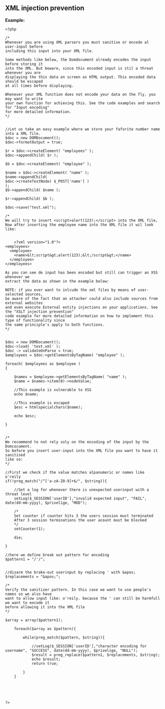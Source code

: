 
XML injection prevention
-------

**Example:**

   		
	<?php

	/*
	Whenever you are using XML parsers you must sanitise or encode al user-input before 
	including this input into your XML file.

	Some methods like below, the Domdocument already encodes the input before storing it
	into the XML. But beware, since this encoded input is stil a threat whenever you are
	displaying the this data on screen as HTML output. This encoded data should be escaped
	at all times before displaying.
	
	Whenever your XML function does not encode your data on the fly, you may want to write
	your own function for achieving this. See the code examples and search for "Input encoding"
	for more detailed information.
	*/
	
	
	//Let us take an easy example where we store your faforite number name into a XML file.
	$doc = new DOMDocument();
	$doc->formatOutput = true;

	$r = $doc->createElement( "employees" );
	$doc->appendChild( $r );

	$b = $doc->createElement( "employee" );

	$name = $doc->createElement( "name" );
	$name->appendChild(
	$doc->createTextNode( $_POST['name'] )
	);
	$b->appendChild( $name );

	$r->appendChild( $b );

	$doc->save("test.xml");
	
	/*
	We will try to insert <script>alert(123);</script> into the XML file,
	Now after inserting the employee name into the XML file it wil look like:
	

		<?xml version="1.0"?>
	<employees>
	  <employee>
		<name>&lt;script&gt;alert(123);&lt;/script&gt;</name>
	  </employee>
	</employees>
	
	As you can see de input has been encoded but still can trigger an XSS whenever we
	extract the data as shown in the example below:
	
	NOTE: if you ever want to inlcude the xml files by means of user-selected sources,
	be aware of the fact that an attacker could also include sources from external websites
	and even execute External entity injections on your applications. See the "XSLT injection prevention"
	code example for more detailed information on how to implement this type of functionality since
	the same principle's apply to both functions.
	*/

		
	$doc = new DOMDocument();
	$doc->load( 'test.xml' );
	$doc -> validateOnParse = true;
	$employees = $doc->getElementsByTagName( "employee" );
	
	foreach( $employees as $employee )
	{
	
		$names = $employee->getElementsByTagName( "name" );
		$name = $names->item(0)->nodeValue;
	
		//This example is vulnerable to XSS
		echo $name;
		
		//This example is escaped
		$esc = htmlspecialchars($name);
		
		echo $esc;

	}

		
	/*
	We recommend to not rely soly on the encoding of the input by the Domcocument.
	So before you insert user-input into the XML file you want to have it sanitised
	like so:
	*/

	//First we check if the value matches alpanumeric or names like o'reily
	if(!preg_match("/^['a-zA-Z0-9]+$/", $string)){

		//Set a log for whenever there is unexpected userinput with a threat level
		setLog($_SESSION['userID'],"invalid expected input", "FAIL", date(dd-mm-yyyy), $privelige, "MOD");

		/*
		Set counter if counter hits 3 the users session must terminated
		After 3 session terminations the user acount must be blocked
		*/
		setCounter(1);

		die;

	}

	//here we define break out pattern for encoding
	$pattern1 = "/'/";


	//disarm the brake-out userinput by replacing ' with &apos;	
	$replacements = "&apos;";
	
	/*
	Verify the sanitizer pattern. In this case we want to use people's names so we also have
	want to allow input like: o'reily. because the ' can still be harmfull we want to encode it
	before allowing it into the XML file
	*/

	$array = array($pattern1);

		foreach($array as $pattern){	

			while(preg_match($pattern, $string)){
			
				//setLog($_SESSION['userID'],"character encoding for username", "SUCCESS", date(dd-mm-yyyy), $privelige, "NULL");
				$result = preg_replace($pattern1, $replacements, $string);
				echo $result;
				return true;	
						
			}		
		}

	
	

	
	?> 